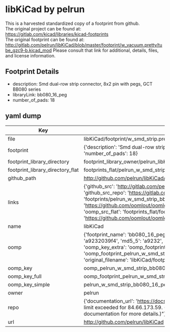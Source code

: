 # libKiCad by pelrun  
This is a harvested standardized copy of a footprint from github.  
The original project can be found at:  
https://gitlab.com/kicad/libraries/kicad-footprints  
The original footprint can be found at:
http://gitlab.com/pelrun/libKiCad/blob/master/footprint/w_vacuum.pretty/tube_gzc9-b.kicad_mod
Please consult that link for additional, details, files, and license information.  
## Footprint Details
* description: Smd dual-row strip connector, 8x2 pin with pegs, GCT BB080 series  
* libraryLink: bb080_16_peg  
* number_of_pads: 18  
## yaml dump  
| Key | Value |  
| --- | --- |  
| file | libKiCad/footprint/w_smd_strip.pretty/bb080_16_peg.kicad_mod |  
| footprint | {'description': 'Smd dual-row strip connector, 8x2 pin with pegs, GCT BB080 series', 'libraryLink': 'bb080_16_peg', 'number_of_pads': 18} |  
| footprint_library_directory | footprint_library_owner/pelrun_libKiCad |  
| footprint_library_directory_flat | footprints_flat/pelrun_w_smd_strip_bb080_16_peg/working |  
| github_path | http://github.com/pelrun/libKiCad/blob/master/footprint/w_smd_strip.pretty/bb080_16_peg.kicad_mod |  
| links | {'github_src': 'http://gitlab.com/pelrun/libKiCad/blob/master/footprint/w_vacuum.pretty/tube_gzc9-b.kicad_mod', 'github_src_repo': 'https://gitlab.com/kicad/libraries/kicad-footprints', 'oomp_bot': 'footprints/pelrun_w_smd_strip_bb080_16_peg/working', 'oomp_bot_github': 'https://github.com/oomlout/oomlout_oomp_footprint_bot/tree/main/footprints/pelrun_w_smd_strip_bb080_16_peg/working', 'oomp_src_flat': 'footprints_flat/footprints_flat/pelrun_w_smd_strip_bb080_16_peg/working', 'oomp_src_flat_github': 'https://github.com/oomlout/oomlout_oomp_footprint_src/tree/main/footprints_flat/pelrun_w_smd_strip_bb080_16_peg/working'} |  
| name | libKiCad |  
| oomp | {'footprint_name': 'bb080_16_peg', 'library_name': 'w_smd_strip', 'md5': 'a9232039f459afe10d969465a4f0234d', 'md5_10': 'a9232039f4', 'md5_5': 'a9232', 'md5_6': 'a92320', 'oomp_key': 'oomp_pelrun_w_smd_strip_bb080_16_peg', 'oomp_key_extra': 'oomp_footprint_pelrun_w_smd_strip_bb080_16_peg', 'oomp_key_full': 'oomp_footprint_pelrun_w_smd_strip_bb080_16_peg_a92320', 'oomp_key_simple': 'pelrun_w_smd_strip_bb080_16_peg', 'original_filename': 'libKiCad/footprint/w_smd_strip.pretty/bb080_16_peg.kicad_mod', 'owner_name': 'pelrun'} |  
| oomp_key | oomp_pelrun_w_smd_strip_bb080_16_peg |  
| oomp_key_full | oomp_footprint_pelrun_w_smd_strip_bb080_16_peg |  
| oomp_key_simple | pelrun_w_smd_strip_bb080_16_peg |  
| owner | pelrun |  
| repo | {'documentation_url': 'https://docs.github.com/rest/overview/resources-in-the-rest-api#rate-limiting', 'message': "API rate limit exceeded for 84.66.173.59. (But here's the good news: Authenticated requests get a higher rate limit. Check out the documentation for more details.)"} |  
| url | http://github.com/pelrun/libKiCad |  

